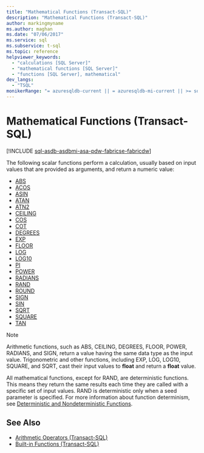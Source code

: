 ```yaml
---
title: "Mathematical Functions (Transact-SQL)"
description: "Mathematical Functions (Transact-SQL)"
author: markingmyname
ms.author: maghan
ms.date: "07/06/2017"
ms.service: sql
ms.subservice: t-sql
ms.topic: reference
helpviewer_keywords:
  - "calculations [SQL Server]"
  - "mathematical functions [SQL Server]"
  - "functions [SQL Server], mathematical"
dev_langs:
  - "TSQL"
monikerRange: "= azuresqldb-current || = azuresqldb-mi-current || >= sql-server-2016 || >= sql-server-linux-2017 || = azuresqledge-current || = azure-sqldw-latest || >= aps-pdw-2016||=fabric"
---
```

# Mathematical Functions (Transact-SQL)
[!INCLUDE [sql-asdb-asdbmi-asa-pdw-fabricse-fabricdw](../../includes/applies-to-version/sql-asdb-asdbmi-asa-pdw-fabricse-fabricdw.md)]

The following scalar functions perform a calculation, usually based on input values that are provided as arguments, and return a numeric value:  
  
- [ABS](../../t-sql/functions/abs-transact-sql.md)
- [ACOS](../../t-sql/functions/acos-transact-sql.md)
- [ASIN](../../t-sql/functions/asin-transact-sql.md)
- [ATAN](../../t-sql/functions/atan-transact-sql.md)
- [ATN2](../../t-sql/functions/atn2-transact-sql.md)
- [CEILING](../../t-sql/functions/ceiling-transact-sql.md)
- [COS](../../t-sql/functions/cos-transact-sql.md)
- [COT](../../t-sql/functions/cot-transact-sql.md)
- [DEGREES](../../t-sql/functions/degrees-transact-sql.md)
- [EXP](../../t-sql/functions/exp-transact-sql.md)
- [FLOOR](../../t-sql/functions/floor-transact-sql.md)
- [LOG](../../t-sql/functions/log-transact-sql.md)
- [LOG10](../../t-sql/functions/log10-transact-sql.md)
- [PI](../../t-sql/functions/pi-transact-sql.md)
- [POWER](../../t-sql/functions/power-transact-sql.md)
- [RADIANS](../../t-sql/functions/radians-transact-sql.md)  
- [RAND](../../t-sql/functions/rand-transact-sql.md)  
- [ROUND](../../t-sql/functions/round-transact-sql.md)  
- [SIGN](../../t-sql/functions/sign-transact-sql.md)  
- [SIN](../../t-sql/functions/sin-transact-sql.md)  
- [SQRT](../../t-sql/functions/sqrt-transact-sql.md)  
- [SQUARE](../../t-sql/functions/square-transact-sql.md)  
- [TAN](../../t-sql/functions/tan-transact-sql.md)
  
> [!NOTE]  
> Arithmetic functions, such as ABS, CEILING, DEGREES, FLOOR, POWER, RADIANS, and SIGN, return a value having the same data type as the input value. Trigonometric and other functions, including EXP, LOG, LOG10, SQUARE, and SQRT, cast their input values to **float** and return a **float** value.  
  
All mathematical functions, except for RAND, are deterministic functions. This means they return the same results each time they are called with a specific set of input values. RAND is deterministic only when a seed parameter is specified. For more information about function determinism, see [Deterministic and Nondeterministic Functions](../../relational-databases/user-defined-functions/deterministic-and-nondeterministic-functions.md).  
  
## See Also

- [Arithmetic Operators &#40;Transact-SQL&#41;](../../t-sql/language-elements/arithmetic-operators-transact-sql.md)
- [Built-in Functions &#40;Transact-SQL&#41;](~/t-sql/functions/functions.md)  
